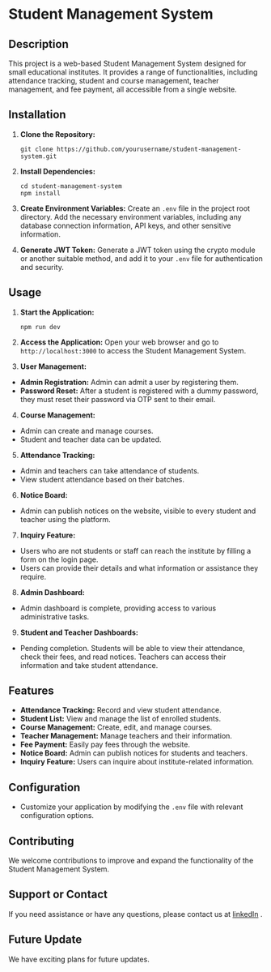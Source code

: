 # Student Management System

## Description

This project is a web-based Student Management System designed for small educational institutes. It provides a range of functionalities, including attendance tracking, student and course management, teacher management, and fee payment, all accessible from a single website.

## Installation

1. **Clone the Repository:**
   ```
   git clone https://github.com/yourusername/student-management-system.git
2. **Install Dependencies:**
   ```
   cd student-management-system
   npm install
3. **Create Environment Variables:**
Create an `.env` file in the project root directory. Add the necessary environment variables, including any database connection information, API keys, and other sensitive information.

4. **Generate JWT Token:**
Generate a JWT token using the crypto module or another suitable method, and add it to your `.env` file for authentication and security.

## Usage

1. **Start the Application:**
   ```
   npm run dev
2. **Access the Application:**
Open your web browser and go to `http://localhost:3000` to access the Student Management System.

3. **User Management:**
- **Admin Registration:** Admin can admit a user by registering them.
- **Password Reset:** After a student is registered with a dummy password, they must reset their password via OTP sent to their email.

4. **Course Management:**
- Admin can create and manage courses.
- Student and teacher data can be updated.

5. **Attendance Tracking:**
- Admin and teachers can take attendance of students.
- View student attendance based on their batches.

6. **Notice Board:**
- Admin can publish notices on the website, visible to every student and teacher using the platform.

7. **Inquiry Feature:**
- Users who are not students or staff can reach the institute by filling a form on the login page.
- Users can provide their details and what information or assistance they require.
<!-- - All inquiry data and a short summary of each conversation between inquirers and admin staff will be stored for better communication. -->

8. **Admin Dashboard:**
- Admin dashboard is complete, providing access to various administrative tasks.

9. **Student and Teacher Dashboards:**
- Pending completion. Students will be able to view their attendance, check their fees, and read notices. Teachers can access their information and take student attendance.

## Features

- **Attendance Tracking:** Record and view student attendance.
- **Student List:** View and manage the list of enrolled students.
- **Course Management:** Create, edit, and manage courses.
- **Teacher Management:** Manage teachers and their information.
- **Fee Payment:** Easily pay fees through the website.
- **Notice Board:** Admin can publish notices for students and teachers.
- **Inquiry Feature:** Users can inquire about institute-related information.

## Configuration

- Customize your application by modifying the `.env` file with relevant configuration options.

## Contributing

We welcome contributions to improve and expand the functionality of the Student Management System. 


## Support or Contact

If you need assistance or have any questions, please contact us at [linkedIn](https://www.linkedin.com/in/diveshkumar0207) .

## Future Update

We have exciting plans for future updates.



